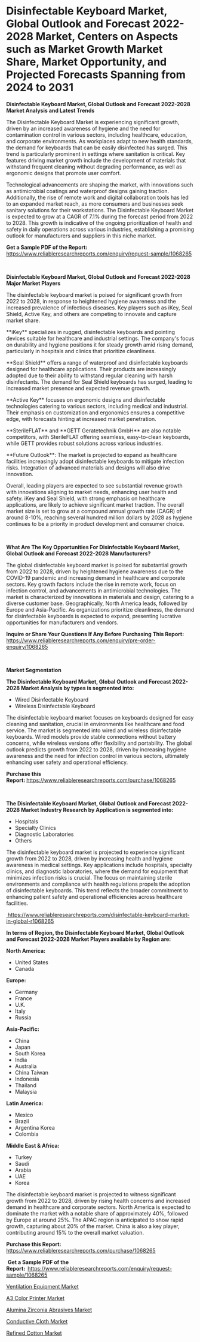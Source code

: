 <p><h1>Disinfectable Keyboard Market, Global Outlook and Forecast 2022-2028 Market, Centers on Aspects such as Market Growth Market Share, Market Opportunity, and Projected Forecasts Spanning from 2024 to 2031</h1></p><p><strong>Disinfectable Keyboard Market, Global Outlook and Forecast 2022-2028 Market Analysis and Latest Trends</strong></p>
<p><p>The Disinfectable Keyboard Market is experiencing significant growth, driven by an increased awareness of hygiene and the need for contamination control in various sectors, including healthcare, education, and corporate environments. As workplaces adapt to new health standards, the demand for keyboards that can be easily disinfected has surged. This trend is particularly prominent in settings where sanitation is critical. Key features driving market growth include the development of materials that withstand frequent cleaning without degrading performance, as well as ergonomic designs that promote user comfort.</p><p>Technological advancements are shaping the market, with innovations such as antimicrobial coatings and waterproof designs gaining traction. Additionally, the rise of remote work and digital collaboration tools has led to an expanded market reach, as more consumers and businesses seek sanitary solutions for their workstations. The Disinfectable Keyboard Market is expected to grow at a CAGR of 7.1% during the forecast period from 2022 to 2028. This growth is indicative of the ongoing prioritization of health and safety in daily operations across various industries, establishing a promising outlook for manufacturers and suppliers in this niche market.</p></p>
<p><strong>Get a Sample PDF of the Report:&nbsp;</strong> <a href="https://www.reliableresearchreports.com/enquiry/request-sample/1068265?utm_campaign=24&utm_medium=2&utm_source=Github&utm_content=ia&utm_term=18102024&utm_id=disinfectable-keyboard-market-global-outlook-and-forecast-2022-2028">https://www.reliableresearchreports.com/enquiry/request-sample/1068265</a></p>
<p>&nbsp;</p>
<p><strong>Disinfectable Keyboard Market, Global Outlook and Forecast 2022-2028 Major Market Players</strong></p>
<p><p>The disinfectable keyboard market is poised for significant growth from 2022 to 2028, in response to heightened hygiene awareness and the increased prevalence of infectious diseases. Key players such as iKey, Seal Shield, Active Key, and others are competing to innovate and capture market share.</p><p>**iKey** specializes in rugged, disinfectable keyboards and pointing devices suitable for healthcare and industrial settings. The company's focus on durability and hygiene positions it for steady growth amid rising demand, particularly in hospitals and clinics that prioritize cleanliness.</p><p>**Seal Shield** offers a range of waterproof and disinfectable keyboards designed for healthcare applications. Their products are increasingly adopted due to their ability to withstand regular cleaning with harsh disinfectants. The demand for Seal Shield keyboards has surged, leading to increased market presence and expected revenue growth.</p><p>**Active Key** focuses on ergonomic designs and disinfectable technologies catering to various sectors, including medical and industrial. Their emphasis on customization and ergonomics ensures a competitive edge, with forecasts hinting at increased market penetration.</p><p>**SterileFLAT** and **GETT Geratetechnik GmbH** are also notable competitors, with SterileFLAT offering seamless, easy-to-clean keyboards, while GETT provides robust solutions across various industries.</p><p>**Future Outlook**: The market is projected to expand as healthcare facilities increasingly adopt disinfectable keyboards to mitigate infection risks. Integration of advanced materials and designs will also drive innovation.</p><p>Overall, leading players are expected to see substantial revenue growth with innovations aligning to market needs, enhancing user health and safety. iKey and Seal Shield, with strong emphasis on healthcare applications, are likely to achieve significant market traction. The overall market size is set to grow at a compound annual growth rate (CAGR) of around 8-10%, reaching several hundred million dollars by 2028 as hygiene continues to be a priority in product development and consumer choice.</p></p>
<p>&nbsp;</p>
<p><strong>What Are The Key Opportunities For Disinfectable Keyboard Market, Global Outlook and Forecast 2022-2028 Manufacturers?</strong></p>
<p><p>The global disinfectable keyboard market is poised for substantial growth from 2022 to 2028, driven by heightened hygiene awareness due to the COVID-19 pandemic and increasing demand in healthcare and corporate sectors. Key growth factors include the rise in remote work, focus on infection control, and advancements in antimicrobial technologies. The market is characterized by innovations in materials and design, catering to a diverse customer base. Geographically, North America leads, followed by Europe and Asia-Pacific. As organizations prioritize cleanliness, the demand for disinfectable keyboards is expected to expand, presenting lucrative opportunities for manufacturers and vendors.</p></p>
<p><strong>Inquire or Share Your Questions If Any Before Purchasing This Report:</strong> <a href="https://www.reliableresearchreports.com/enquiry/pre-order-enquiry/1068265?utm_campaign=24&utm_medium=2&utm_source=Github&utm_content=ia&utm_term=18102024&utm_id=disinfectable-keyboard-market-global-outlook-and-forecast-2022-2028">https://www.reliableresearchreports.com/enquiry/pre-order-enquiry/1068265</a></p>
<p>&nbsp;</p>
<p><strong>Market Segmentation</strong></p>
<p><strong>The Disinfectable Keyboard Market, Global Outlook and Forecast 2022-2028 Market Analysis by types is segmented into:</strong></p>
<p><ul><li>Wired Disinfectable Keyboard</li><li>Wireless Disinfectable Keyboard</li></ul></p>
<p><p>The disinfectable keyboard market focuses on keyboards designed for easy cleaning and sanitation, crucial in environments like healthcare and food service. The market is segmented into wired and wireless disinfectable keyboards. Wired models provide stable connections without battery concerns, while wireless versions offer flexibility and portability. The global outlook predicts growth from 2022 to 2028, driven by increasing hygiene awareness and the need for infection control in various sectors, ultimately enhancing user safety and operational efficiency.</p></p>
<p><strong>Purchase this Report:&nbsp;</strong><a href="https://www.reliableresearchreports.com/purchase/1068265?utm_campaign=24&utm_medium=2&utm_source=Github&utm_content=ia&utm_term=18102024&utm_id=disinfectable-keyboard-market-global-outlook-and-forecast-2022-2028">https://www.reliableresearchreports.com/purchase/1068265</a></p>
<p>&nbsp;</p>
<p><strong>The Disinfectable Keyboard Market, Global Outlook and Forecast 2022-2028 Market Industry Research by Application is segmented into:</strong></p>
<p><ul><li>Hospitals</li><li>Specialty Clinics</li><li>Diagnostic Laboratories</li><li>Others</li></ul></p>
<p><p>The disinfectable keyboard market is projected to experience significant growth from 2022 to 2028, driven by increasing health and hygiene awareness in medical settings. Key applications include hospitals, specialty clinics, and diagnostic laboratories, where the demand for equipment that minimizes infection risks is crucial. The focus on maintaining sterile environments and compliance with health regulations propels the adoption of disinfectable keyboards. This trend reflects the broader commitment to enhancing patient safety and operational efficiencies across healthcare facilities.</p></p>
<p><a href="https://www.reliableresearchreports.com/disinfectable-keyboard-market-in-global-r1068265?utm_campaign=24&utm_medium=2&utm_source=Github&utm_content=ia&utm_term=18102024&utm_id=disinfectable-keyboard-market-global-outlook-and-forecast-2022-2028">&nbsp;https://www.reliableresearchreports.com/disinfectable-keyboard-market-in-global-r1068265</a></p>
<p><strong>In terms of Region, the Disinfectable Keyboard Market, Global Outlook and Forecast 2022-2028 Market Players available by Region are:</strong></p>
<p>
    <p> <strong> North America: </strong>
        <ul>
            <li>United States</li>
            <li>Canada</li>
        </ul>
        </p> 
    <p> <strong> Europe: </strong>
        <ul>
            <li>Germany</li>
            <li>France</li>
            <li>U.K.</li>
            <li>Italy</li>
            <li>Russia</li>
        </ul>
        </p> 
    <p> <strong> Asia-Pacific: </strong>
        <ul>
            <li>China</li>
            <li>Japan</li>
            <li>South Korea</li>
            <li>India</li>
            <li>Australia</li>
            <li>China Taiwan</li>
            <li>Indonesia</li>
            <li>Thailand</li>
            <li>Malaysia</li>
        </ul>
        </p> 
    <p> <strong> Latin America: </strong>
        <ul>
            <li>Mexico</li>
            <li>Brazil</li>
            <li>Argentina Korea</li>
            <li>Colombia</li>
        </ul>
        </p> 
    <p> <strong> Middle East & Africa: </strong>
        <ul>
            <li>Turkey</li>
            <li>Saudi</li>
            <li>Arabia</li>
            <li>UAE</li>
            <li>Korea</li>
        </ul>
    </p>
    </p>
<p><p>The disinfectable keyboard market is projected to witness significant growth from 2022 to 2028, driven by rising health concerns and increased demand in healthcare and corporate sectors. North America is expected to dominate the market with a notable share of approximately 40%, followed by Europe at around 25%. The APAC region is anticipated to show rapid growth, capturing about 20% of the market. China is also a key player, contributing around 15% to the overall market valuation.</p></p>
<p><strong>Purchase this Report: </strong><a href="https://www.reliableresearchreports.com/purchase/1068265?utm_campaign=24&utm_medium=2&utm_source=Github&utm_content=ia&utm_term=18102024&utm_id=disinfectable-keyboard-market-global-outlook-and-forecast-2022-2028">https://www.reliableresearchreports.com/purchase/1068265</a></p>
<p>&nbsp;<strong>Get a Sample PDF of the Report:&nbsp;&nbsp;</strong><a href="https://www.reliableresearchreports.com/enquiry/request-sample/1068265?utm_campaign=24&utm_medium=2&utm_source=Github&utm_content=ia&utm_term=18102024&utm_id=disinfectable-keyboard-market-global-outlook-and-forecast-2022-2028">https://www.reliableresearchreports.com/enquiry/request-sample/1068265</a></p>
<p><strong></strong></p>
<p><p><a href="https://www.linkedin.com/pulse/ventilation-equipment-market-industry-landscape-growth-trajectories-9fjkf?utm_campaign=24&utm_medium=2&utm_source=Github&utm_content=ia&utm_term=18102024&utm_id=disinfectable-keyboard-market-global-outlook-and-forecast-2022-2028">Ventilation Equipment Market</a></p><p><a href="https://issuu.com/reportprime-2/docs/a3-color-printer-market-size-2030.p_06f770e4042124?utm_campaign=24&utm_medium=2&utm_source=Github&utm_content=ia&utm_term=18102024&utm_id=disinfectable-keyboard-market-global-outlook-and-forecast-2022-2028">A3 Color Printer Market</a></p><p><a href="https://issuu.com/reportprime-2/docs/alumina-zirconia-abrasives-market-s_59d004228eaf38?utm_campaign=24&utm_medium=2&utm_source=Github&utm_content=ia&utm_term=18102024&utm_id=disinfectable-keyboard-market-global-outlook-and-forecast-2022-2028">Alumina Zirconia Abrasives Market</a></p><p><a href="https://medium.com/@stumpefzclearez/global-conductive-cloth-market-sector-2024-2031-market-metrics-and-market-strategic-insights-0f146cd432cf?utm_campaign=24&utm_medium=2&utm_source=Github&utm_content=ia&utm_term=18102024&utm_id=disinfectable-keyboard-market-global-outlook-and-forecast-2022-2028">Conductive Cloth Market</a></p><p><a href="https://medium.com/@carpessin3g0d/refined-cotton-industry-insights-report-analyzing-refined-cotton-market-trends-applications-and-2374d5653433?postPublishedType=repub&utm_campaign=24&utm_medium=2&utm_source=Github&utm_content=ia&utm_term=18102024&utm_id=disinfectable-keyboard-market-global-outlook-and-forecast-2022-2028">Refined Cotton Market</a></p></p>
